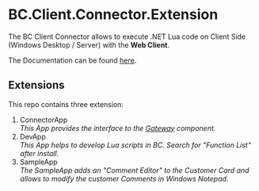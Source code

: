 # BC.Client.Connector.Extension

The BC Client Connector allows to execute .NET Lua code on Client Side (Windows Desktop / Server) with the **Web Client**.

The Documentation can be found [here](http://docs.acadon.de/acadon_client.connector/index.html).

## Extensions
This repo contains three extension:
1. ConnectorApp  
*This App provides the interface to the [Gateway](https://github.com/acadon/BC.Client.Connector) component.*
2. DevApp  
*This App helps to develop Lua scripts in BC. Search for "Function List" after install.*
3. SampleApp  
*The SampleApp adds an "Comment Editor" to the Customer Card and allows to modify the customer Comments in Windows Notepad.*
